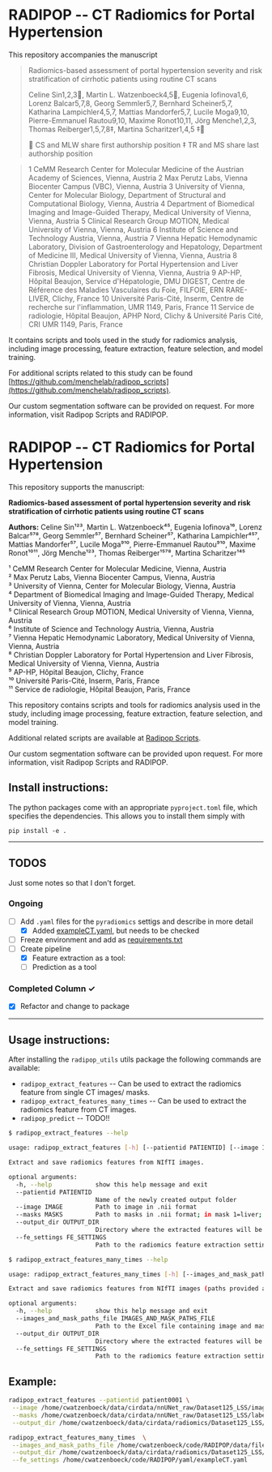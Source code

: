 # RADIPOP  -- CT Radiomics for Portal Hypertension

This repository accompanies the manuscript 

> Radiomics-based assessment of portal hypertension severity and risk stratification of cirrhotic patients using routine CT scans 
>
> Celine Sin1,2,3, Martin L. Watzenboeck4,5, Eugenia Iofinova1,6, Lorenz Balcar5,7,8, Georg Semmler5,7, Bernhard Scheiner5,7, Katharina Lampichler4,5,7, Mattias Mandorfer5,7, Lucile Moga9,10, Pierre-Emmanuel Rautou9,10, Maxime Ronot10,11, Jörg Menche1,2,3, Thomas Reiberger1,5,7,8‡, Martina Scharitzer1,4,5 ‡
> 
>  CS and MLW share first authorship position
>‡ TR and MS share last authorship position 

>1 CeMM Research Center for Molecular Medicine of the Austrian Academy of Sciences, Vienna, Austria
>2 Max Perutz Labs, Vienna Biocenter Campus (VBC), Vienna, Austria
>3 University of Vienna, Center for Molecular Biology, Department of Structural and Computational Biology, Vienna, Austria
>4 Department of Biomedical Imaging and Image-Guided Therapy, Medical University of Vienna, Vienna, Austria
>5 Clinical Research Group MOTION, Medical University of Vienna, Vienna, Austria
>6 Institute of Science and Technology Austria, Vienna, Austria 
>7 Vienna Hepatic Hemodynamic Laboratory, Division of Gastroenterology and Hepatology, Department of Medicine III, Medical University of Vienna, Vienna, Austria
>8 Christian Doppler Laboratory for Portal Hypertension and Liver Fibrosis, Medical University of Vienna, Vienna, Austria
>9 AP-HP, Hôpital Beaujon, Service d'Hépatologie, DMU DIGEST, Centre de Référence des Maladies Vasculaires du Foie, FILFOIE, ERN RARE-LIVER, Clichy, France
>10 Université Paris-Cité, Inserm, Centre de recherche sur l'inflammation, UMR 1149, Paris, France
>11  Service de radiologie, Hôpital Beaujon, APHP Nord, Clichy & Université Paris Cité, CRI UMR 1149, Paris, France


It contains scripts and tools used in the study for radiomics analysis, including image processing, feature extraction, feature selection, and model training.

For additional scripts related to this study can be found [https://github.com/menchelab/radipop_scripts](https://github.com/menchelab/radipop_scripts). 

Our custom segmentation software can be provided on request. For more information, visit Radipop Scripts and RADIPOP.


# RADIPOP -- CT Radiomics for Portal Hypertension

This repository supports the manuscript:

**Radiomics-based assessment of portal hypertension severity and risk stratification of cirrhotic patients using routine CT scans**

**Authors:**
Celine Sin¹²³, Martin L. Watzenboeck⁴⁵, Eugenia Iofinova¹⁶, Lorenz Balcar⁵⁷⁸, Georg Semmler⁵⁷, Bernhard Scheiner⁵⁷, Katharina Lampichler⁴⁵⁷, Mattias Mandorfer⁵⁷, Lucile Moga⁹¹⁰, Pierre-Emmanuel Rautou⁹¹⁰, Maxime Ronot¹⁰¹¹, Jörg Menche¹²³, Thomas Reiberger¹⁵⁷⁸, Martina Scharitzer¹⁴⁵

¹ CeMM Research Center for Molecular Medicine, Vienna, Austria  
² Max Perutz Labs, Vienna Biocenter Campus, Vienna, Austria  
³ University of Vienna, Center for Molecular Biology, Vienna, Austria  
⁴ Department of Biomedical Imaging and Image-Guided Therapy, Medical University of Vienna, Vienna, Austria  
⁵ Clinical Research Group MOTION, Medical University of Vienna, Vienna, Austria  
⁶ Institute of Science and Technology Austria, Vienna, Austria  
⁷ Vienna Hepatic Hemodynamic Laboratory, Medical University of Vienna, Vienna, Austria  
⁸ Christian Doppler Laboratory for Portal Hypertension and Liver Fibrosis, Medical University of Vienna, Vienna, Austria  
⁹ AP-HP, Hôpital Beaujon, Clichy, France  
¹⁰ Université Paris-Cité, Inserm, Paris, France  
¹¹ Service de radiologie, Hôpital Beaujon, Paris, France

This repository contains scripts and tools for radiomics analysis used in the study, including image processing, feature extraction, feature selection, and model training.

Additional related scripts are available at [Radipop Scripts](https://github.com/menchelab/radipop_scripts).

Our custom segmentation software can be provided upon request. For more information, visit Radipop Scripts and RADIPOP.

## Install instructions: 


The python packages come with an appropriate `pyproject.toml` file, which specifies the dependencies. 
This allows you to install them simply with

```
pip install -e .
```

<!-- 
## Example `.env`

The path to the dataset in the provided sample notebooks read from a `.env` file. 
This will be different for your dataset. Please create a `.env` file with the following entires, or change the notebooks accordingly
```bash
local_user=cwatzenboeck
DATA_ROOT_DIRECTORY=/home/${local_user}/data/cirdata
```
or store them as environment variables.


```python
# OPTION 1:  
# Load environment variables from .env file if it exists 
from dotenv import load_dotenv
load_dotenv()

# OPTION 2:
from dotenv import dotenv_values

config = dotenv_values(".env"),  # load environment variables as dictionary
``` -->

_________________

## TODOS
Just some notes so that I don't forget. 

### Ongoing
- [ ] Add `.yaml` files for the `pyradiomics` settigs and describe in more detail
  - [x] Added [exampleCT.yaml](yaml/exampleCT.yaml), but needs to be checked
- [ ] Freeze environment and add as [requirements.txt](requirements.txt)
- [ ] Create pipeline
  - [x] Feature extraction as a tool:
  - [ ] Prediction as a tool 

### Completed Column ✓
- [x] Refactor and change to package


_________________

## Usage instructions: 

After installing the `radipop_utils` utils package the following commands are available: 

- `radipop_extract_features`  -- Can be used to extract the radiomics feature from single CT images/ masks. 
- `radipop_extract_features_many_times` -- Can be used to extract the radiomics feature from  CT images.
- `radipop_predict` -- TODO!!



```bash
$ radipop_extract_features --help 

usage: radipop_extract_features [-h] [--patientid PATIENTID] [--image IMAGE] [--masks MASKS] [--output_dir OUTPUT_DIR] [--fe_settings FE_SETTINGS]

Extract and save radiomics features from NIfTI images.

optional arguments:
  -h, --help            show this help message and exit
  --patientid PATIENTID
                        Name of the newly created output folder
  --image IMAGE         Path to image in .nii format
  --masks MASKS         Path to masks in .nii format; in mask 1=liver; 2=spleen; 0=other
  --output_dir OUTPUT_DIR
                        Directory where the extracted features will be saved.
  --fe_settings FE_SETTINGS
                        Path to the radiomics feature extraction settings file.
```



```bash
$ radipop_extract_features_many_times --help 

usage: radipop_extract_features_many_times [-h] [--images_and_mask_paths_file IMAGES_AND_MASK_PATHS_FILE] [--output_dir OUTPUT_DIR] [--fe_settings FE_SETTINGS]

Extract and save radiomics features from NIfTI images (paths provided as an xlsx file.)

optional arguments:
  -h, --help            show this help message and exit
  --images_and_mask_paths_file IMAGES_AND_MASK_PATHS_FILE
                        Path to the Excel file containing image and mask paths and patient IDs.
  --output_dir OUTPUT_DIR
                        Directory where the extracted features will be saved.
  --fe_settings FE_SETTINGS
                        Path to the radiomics feature extraction settings file.
```


Example:
--------

```bash
radipop_extract_features --patientid patient0001 \
 --image /home/cwatzenboeck/data/cirdata/nnUNet_raw/Dataset125_LSS/imagesAll/patient0001_0000.nii.gz \
 --masks /home/cwatzenboeck/data/cirdata/nnUNet_raw/Dataset125_LSS/labelsAll/patient0001.nii.gz \
 --output_dir /home/cwatzenboeck/data/cirdata/radiomics/Dataset125_LSS/radipop 
```


```bash
radipop_extract_features_many_times  \
 --images_and_mask_paths_file /home/cwatzenboeck/code/RADIPOP/data/file_paths_and_hvpg_data.xlsx \
 --output_dir /home/cwatzenboeck/data/cirdata/radiomics/Dataset125_LSS/radipop \
 --fe_settings /home/cwatzenboeck/code/RADIPOP/yaml/exampleCT.yaml 
```

